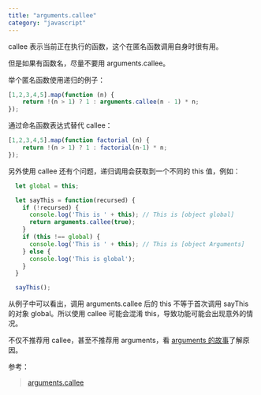 ```yaml
---
title: "arguments.callee"
category: "javascript"
---
```


callee 表示当前正在执行的函数，这个在匿名函数调用自身时很有用。

但是如果有函数名，尽量不要用 arguments.callee。

举个匿名函数使用递归的例子：

```javascript
[1,2,3,4,5].map(function (n) {
    return !(n > 1) ? 1 : arguments.callee(n - 1) * n;
});
```

通过命名函数表达式替代 callee：

```javascript
[1,2,3,4,5].map(function factorial (n) {
    return !(n > 1) ? 1 : factorial(n-1) * n;
});
```

另外使用 callee 还有个问题，递归调用会获取到一个不同的 this 值，例如：

```javascript
  let global = this;

  let sayThis = function(recursed) {
    if (!recursed) {
      console.log('This is ' + this); // This is [object global]
      return arguments.callee(true);
    }
    if (this !== global) {
      console.log('This is ' + this); // This is [object Arguments]
    } else {
      console.log('This is global');
    }
  }

  sayThis();
```

从例子中可以看出，调用 arguments.callee 后的 this 不等于首次调用 sayThis 的对象 global。所以使用 callee 可能会混淆 this，导致功能可能会出现意外的情况。

不仅不推荐用 callee，甚至不推荐用 arguments，看 [arguments 的故事](http://note.youdao.com/noteshare?id=48fe11146f401f879e4c6f0740aa9be9)了解原因。

参考：
> [arguments.callee](https://developer.mozilla.org/zh-CN/docs/Web/JavaScript/Reference/Functions/arguments/callee)